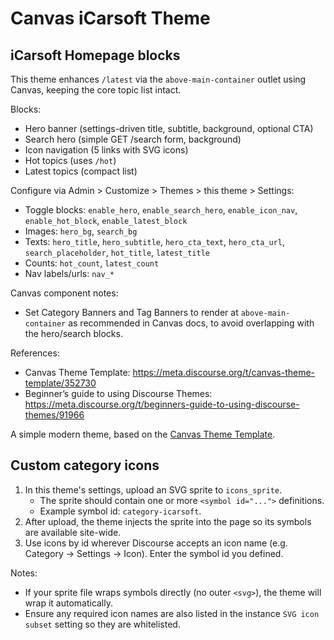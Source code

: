# Canvas iCarsoft Theme

## iCarsoft Homepage blocks

This theme enhances `/latest` via the `above-main-container` outlet using Canvas, keeping the core topic list intact.

Blocks:
- Hero banner (settings-driven title, subtitle, background, optional CTA)
- Search hero (simple GET /search form, background)
- Icon navigation (5 links with SVG icons)
- Hot topics (uses `/hot`)
- Latest topics (compact list)

Configure via Admin > Customize > Themes > this theme > Settings:
- Toggle blocks: `enable_hero`, `enable_search_hero`, `enable_icon_nav`, `enable_hot_block`, `enable_latest_block`
- Images: `hero_bg`, `search_bg`
- Texts: `hero_title`, `hero_subtitle`, `hero_cta_text`, `hero_cta_url`, `search_placeholder`, `hot_title`, `latest_title`
- Counts: `hot_count`, `latest_count`
- Nav labels/urls: `nav_*`

Canvas component notes:
- Set Category Banners and Tag Banners to render at `above-main-container` as recommended in Canvas docs, to avoid overlapping with the hero/search blocks.

References:
- Canvas Theme Template: https://meta.discourse.org/t/canvas-theme-template/352730
- Beginner’s guide to using Discourse Themes: https://meta.discourse.org/t/beginners-guide-to-using-discourse-themes/91966

A simple modern theme, based on the [Canvas Theme Template](https://gitlab.com/manuelkostka/discourse/canvas/theme).

## Custom category icons

1. In this theme's settings, upload an SVG sprite to `icons_sprite`.
   - The sprite should contain one or more `<symbol id="...">` definitions.
   - Example symbol id: `category-icarsoft`.
2. After upload, the theme injects the sprite into the page so its symbols are available site-wide.
3. Use icons by id wherever Discourse accepts an icon name (e.g. Category → Settings → Icon). Enter the symbol id you defined.

Notes:
- If your sprite file wraps symbols directly (no outer `<svg>`), the theme will wrap it automatically.
- Ensure any required icon names are also listed in the instance `SVG icon subset` setting so they are whitelisted.